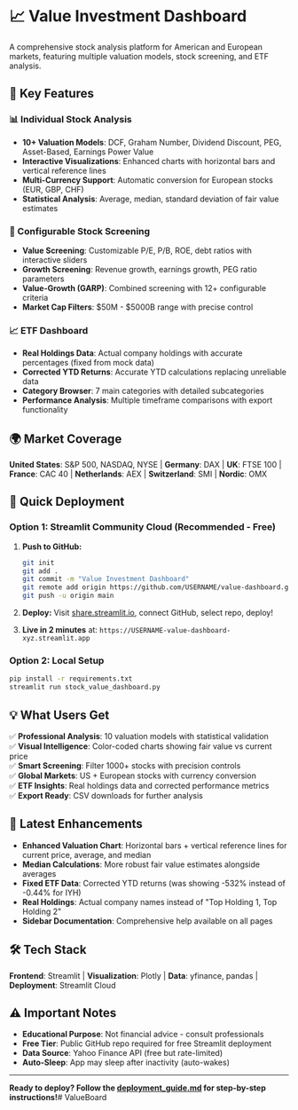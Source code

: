 # 📈 Value Investment Dashboard

A comprehensive stock analysis platform for American and European markets, featuring multiple valuation models, stock screening, and ETF analysis.

## 🌟 Key Features

### 📊 Individual Stock Analysis
- **10+ Valuation Models**: DCF, Graham Number, Dividend Discount, PEG, Asset-Based, Earnings Power Value
- **Interactive Visualizations**: Enhanced charts with horizontal bars and vertical reference lines
- **Multi-Currency Support**: Automatic conversion for European stocks (EUR, GBP, CHF)
- **Statistical Analysis**: Average, median, standard deviation of fair value estimates

### 🎯 Configurable Stock Screening  
- **Value Screening**: Customizable P/E, P/B, ROE, debt ratios with interactive sliders
- **Growth Screening**: Revenue growth, earnings growth, PEG ratio parameters
- **Value-Growth (GARP)**: Combined screening with 12+ configurable criteria
- **Market Cap Filters**: $50M - $5000B range with precise control

### 📈 ETF Dashboard
- **Real Holdings Data**: Actual company holdings with accurate percentages (fixed from mock data)
- **Corrected YTD Returns**: Accurate YTD calculations replacing unreliable data
- **Category Browser**: 7 main categories with detailed subcategories
- **Performance Analysis**: Multiple timeframe comparisons with export functionality

## 🌍 Market Coverage

**United States**: S&P 500, NASDAQ, NYSE | **Germany**: DAX | **UK**: FTSE 100 | **France**: CAC 40 | **Netherlands**: AEX | **Switzerland**: SMI | **Nordic**: OMX

## 🚀 Quick Deployment

### Option 1: Streamlit Community Cloud (Recommended - Free)
1. **Push to GitHub:**
   ```bash
   git init
   git add .
   git commit -m "Value Investment Dashboard"
   git remote add origin https://github.com/USERNAME/value-dashboard.git
   git push -u origin main
   ```

2. **Deploy:** Visit [share.streamlit.io](https://share.streamlit.io), connect GitHub, select repo, deploy!

3. **Live in 2 minutes** at: `https://USERNAME-value-dashboard-xyz.streamlit.app`

### Option 2: Local Setup
```bash
pip install -r requirements.txt
streamlit run stock_value_dashboard.py
```

## 💡 What Users Get

✅ **Professional Analysis**: 10 valuation models with statistical validation  
✅ **Visual Intelligence**: Color-coded charts showing fair value vs current price  
✅ **Smart Screening**: Filter 1000+ stocks with precision controls  
✅ **Global Markets**: US + European stocks with currency conversion  
✅ **ETF Insights**: Real holdings data and corrected performance metrics  
✅ **Export Ready**: CSV downloads for further analysis  

## 🎨 Latest Enhancements

- **Enhanced Valuation Chart**: Horizontal bars + vertical reference lines for current price, average, and median
- **Median Calculations**: More robust fair value estimates alongside averages
- **Fixed ETF Data**: Corrected YTD returns (was showing -532% instead of -0.44% for IYH)
- **Real Holdings**: Actual company names instead of "Top Holding 1, Top Holding 2"
- **Sidebar Documentation**: Comprehensive help available on all pages

## 🛠️ Tech Stack

**Frontend**: Streamlit | **Visualization**: Plotly | **Data**: yfinance, pandas | **Deployment**: Streamlit Cloud

## ⚠️ Important Notes

- **Educational Purpose**: Not financial advice - consult professionals
- **Free Tier**: Public GitHub repo required for free Streamlit deployment
- **Data Source**: Yahoo Finance API (free but rate-limited)
- **Auto-Sleep**: App may sleep after inactivity (auto-wakes)

---

**Ready to deploy? Follow the [deployment_guide.md](deployment_guide.md) for step-by-step instructions!**# ValueBoard
